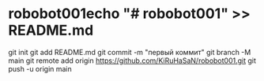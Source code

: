 # robobot001echo "# robobot001" >> README.md
git init
git add README.md
git commit -m "первый коммит"
git branch -M main
git remote add origin https://github.com/KiRuHaSaN/robobot001.git
git push -u origin main
